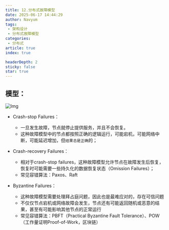 ```yaml
---
title: 12.分布式故障模型
date: 2025-06-17 14:44:29
author: Navyum
tags: 
 - 架构设计
 - 分布式故障模型
categories: 
 - 分布式
article: true
index: true

headerDepth: 2
sticky: false
star: true
---
```



## 模型：
![Img](https://raw.staticdn.net/Navyum/imgbed/pic/IMG/16baf817c09d527137f3568b6ab565a9.png)

* Crash-stop Failures：
    * 一旦发生故障，节点就停止提供服务，并且不会恢复。
    * 这种故障模型中的节点都按照正确的逻辑运行，可能宕机，可能网络中断，可能延迟增加，但`结果总是正确`的；

* Crash-recovery Failures：
    * 相对于crash-stop failures，这种故障模型允许节点在故障发生后恢复，恢复时可能需要一些持久化的数据恢复状态（Omission Failures）；
    * 常见容错算法：Paxos、Raft

* Byzantine Failures：
    * 这种故障模型需要处理拜占庭问题，因此也是最难应对的，存在可信问题
    * 不仅仅节点宕机或网络故障会发生，节点还有可能返回随机或恶意的结果，甚至有可能影响其他节点的正常运行
    * 常见容错算法：PBFT（Practical Byzantine Fault Tolerance）、POW（工作量证明Proof-of-Work，区块链）